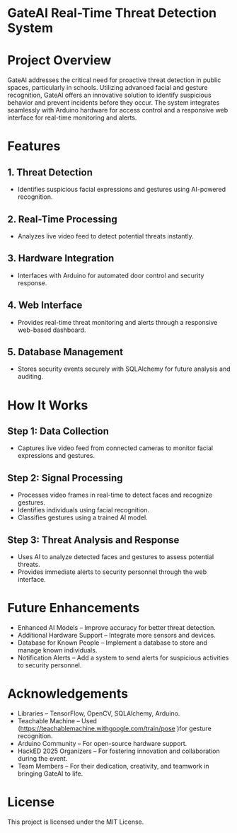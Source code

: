 # GateAI Real-Time Threat Detection System
# Project Overview
GateAI addresses the critical need for proactive threat detection in public spaces, particularly in schools. Utilizing advanced facial and gesture recognition, GateAI offers an innovative solution to identify suspicious behavior and prevent incidents before they occur. The system integrates seamlessly with Arduino hardware for access control and a responsive web interface for real-time monitoring and alerts.
# Features
## 1. Threat Detection
- Identifies suspicious facial expressions and gestures using AI-powered recognition.

## 2. Real-Time Processing
- Analyzes live video feed to detect potential threats instantly.

## 3. Hardware Integration
- Interfaces with Arduino for automated door control and security response.

## 4. Web Interface
- Provides real-time threat monitoring and alerts through a responsive web-based dashboard.

## 5. Database Management
- Stores security events securely with SQLAlchemy for future analysis and auditing.
# How It Works
## Step 1: Data Collection
- Captures live video feed from connected cameras to monitor facial expressions and gestures.
## Step 2: Signal Processing
- Processes video frames in real-time to detect faces and recognize gestures.
- Identifies individuals using facial recognition.
- Classifies gestures using a trained AI model.
## Step 3: Threat Analysis and Response
- Uses AI to analyze detected faces and gestures to assess potential threats.
- Provides immediate alerts to security personnel through the web interface.
# Future Enhancements
- Enhanced AI Models – Improve accuracy for better threat detection.
- Additional Hardware Support – Integrate more sensors and devices.
- Database for Known People – Implement a database to store and manage known individuals.
- Notification Alerts – Add a system to send alerts for suspicious activities to security personnel.
# Acknowledgements
- Libraries – TensorFlow, OpenCV, SQLAlchemy, Arduino.
- Teachable Machine – Used (https://teachablemachine.withgoogle.com/train/pose )for gesture recognition.
- Arduino Community – For open-source hardware support.
- HackED 2025 Organizers – For fostering innovation and collaboration during the event.
- Team Members – For their dedication, creativity, and teamwork in bringing GateAI to life.
# License
This project is licensed under the MIT License.


